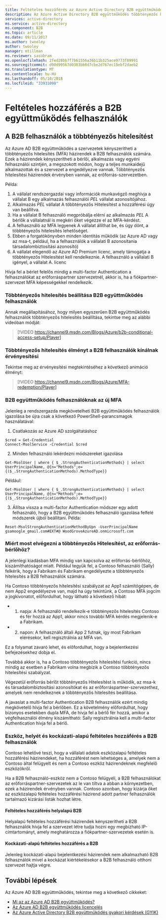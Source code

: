 ```yaml
---
title: Feltételes hozzáférés az Azure Active Directory B2B együttműködés felhasználók |} Microsoft Docs
description: Az Azure Active Directory B2B együttműködés többtényezős hitelesítés (MFA) támogatja a szelektív hozzáférést biztosít a vállalati alkalmazásokhoz
services: active-directory
ms.service: active-directory
ms.component: B2B
ms.topic: article
ms.date: 09/11/2017
ms.author: twooley
author: twooley
manager: mtillman
ms.reviewer: sasubram
ms.openlocfilehash: 2fed28bb7f7b61556a36b11b325ace9773f89991
ms.sourcegitcommit: d98d99567d0383bb8d7cbe2d767ec15ebf2daeb2
ms.translationtype: MT
ms.contentlocale: hu-HU
ms.lasthandoff: 05/10/2018
ms.locfileid: "33931098"
---
```

# <a name="conditional-access-for-b2b-collaboration-users"></a>Feltételes hozzáférés a B2B együttműködés felhasználók

## <a name="multi-factor-authentication-for-b2b-users"></a>A B2B felhasználók a többtényezős hitelesítést
Az Azure AD B2B együttműködés a szervezetek kényszerítheti a többtényezős hitelesítés (MFA) házirendek a B2B felhasználók számára. Ezek a házirendek kényszerítheti a bérlői, alkalmazás vagy egyéni felhasználói szintjén, a megszokott módon, hogy a teljes munkaidejű alkalmazottak és a szervezet a engedélyezve vannak. Többtényezős hitelesítési házirendek érvényben vannak, az erőforrás-szervezetben.

Példa:
1. A vállalat rendszergazdai vagy információk munkavégző meghívja a vállalat B egy alkalmazás felhasználói *PEL* vállalat azonosítójához.
2. Alkalmazás *PEL* vállalat A többtényezős Hitelesítést a hozzáférési úgy van beállítva.
3. Ha a vállalat B felhasználó megpróbálja elérni az alkalmazás *PEL* A bérlők a vállalatnál is megkéri őket végezze el az MFA-kérdést.
4. A felhasználó az MFA legyenek A vállalat állíthat be, és úgy dönt, a többtényezős hitelesítés lehetőséget.
5. Ebben a forgatókönyvben minden identitás működik (az Azure AD vagy az msa-t, például, ha a felhasználók a vállalati B azonosítania társadalombiztosítási azonosító)
6. A vállalat elegendő az Azure AD Premium licenc, amely támogatja a többtényezős Hitelesítést kell rendelkeznie. A felhasználó a vállalati B igényel, a vállalat A. licenc

Hívja fel a bérlet felelős mindig a multi-factor Authentication a felhasználókat az erőforráspartner szervezetnél, akkor is, ha a fiókpartner-szervezet MFA képességekkel rendelkezik.

### <a name="setting-up-mfa-for-b2b-collaboration-users"></a>Többtényezős hitelesítés beállítása B2B együttműködés felhasználók
Annak megállapításához, hogy milyen egyszerűen B2B együttműködés felhasználók többtényezős hitelesítés beállítása, tekintse meg az alábbi videóban módját:

>[!VIDEO https://channel9.msdn.com/Blogs/Azure/b2b-conditional-access-setup/Player]

### <a name="b2b-users-mfa-experience-for-offer-redemption"></a>Többtényezős hitelesítés élményt a B2B felhasználók kínálnak érvényesítési
Tekintse meg az érvényesítési megtekintéséhez a következő animáció élményt:

>[!VIDEO https://channel9.msdn.com/Blogs/Azure/MFA-redemption/Player]

### <a name="mfa-reset-for-b2b-collaboration-users"></a>B2B együttműködés felhasználóknak az új MFA
Jelenleg a rendszergazda megkövetelheti B2B együttműködés felhasználók igazolása be újra csak a következő PowerShell-parancsmagok használatával:

1. Csatlakozás az Azure AD szolgáltatáshoz

  ```
  $cred = Get-Credential
  Connect-MsolService -Credential $cred
  ```
2. Minden felhasználó lekérdezni módszereket igazolása

  ```
  Get-MsolUser | where { $_.StrongAuthenticationMethods} | select UserPrincipalName, @{n="Methods";e={($_.StrongAuthenticationMethods).MethodType}}
  ```
  Például:

  ```
  Get-MsolUser | where { $_.StrongAuthenticationMethods} | select UserPrincipalName, @{n="Methods";e={($_.StrongAuthenticationMethods).MethodType}}
  ```

3. Állítsa vissza a multi-factor Authentication módszer egy adott felhasználó, hogy a B2B együttműködés felhasználó igazolása felfelé módszerek újból beállítani. Példa:

  ```
  Reset-MsolStrongAuthenticationMethodByUpn -UserPrincipalName gsamoogle_gmail.com#EXT#@ WoodGroveAzureAD.onmicrosoft.com
  ```

### <a name="why-do-we-perform-mfa-at-the-resource-tenancy"></a>Miért most elvégezni a többtényezős Hitelesítést, az erőforrás-bérlőhöz?

A jelenlegi kiadásban MFA mindig van kapcsolva az erőforrás-bérlőhöz, kiszámíthatóságot miatt. Például tegyük fel, a Contoso felhasználó (Sally) felkérik, hogy a Fabrikam és Fabrikam engedélyezte a többtényezős hitelesítés a B2B felhasználók számára.

Ha Contoso többtényezős hitelesítési szabályzat az App1 számítógépen, de nem App2 engedélyezve van, majd ha úgy tekintünk, a Contoso MFA jogcím a jogkivonatot, előfordulhat, hogy látható a következő hibát:

* 1. napja: A felhasználó rendelkezik-e többtényezős hitelesítés Contoso és fér hozzá az App1, akkor nincs további MFA kérdés megjelenik-e a Fabrikam.

* 2. napon: A felhasználó általi App 2 futnak, így most Fabrikam elérésekor, kell regisztrálnia az MFA van.

Ez a folyamat zavaró lehet, és előfordulhat, hogy a bejelentkezési befejezésekhez dobja el.

Továbbá akkor is, ha a Contoso többtényezős hitelesítési funkció, nincs mindig az esetben a Fabrikam volna megbízik a Contoso többtényezős hitelesítési szabályzat.

Végezetül erőforrás bérlőt többtényezős Hitelesítést is működik, az msa-k és társadalombiztosítási azonosítókat és az erőforráspartner-szervezethez, amelyek nem rendelkeznek a többtényezős hitelesítés beállítása.

A javaslat a multi-factor Authentication B2B felhasználók ezért mindig megkövetelő hívja fel a bérlőben. Ez a követelmény előfordulhat, hogy bizonyos esetekben dupla MFA, de hívja fel a bérlő fér hozzá, amikor a végfelhasználói élmény kiszámítható: Sally regisztrálnia kell a multi-factor Authentication hívja fel a bérlő.

### <a name="device-based-location-based-and-risk-based-conditional-access-for-b2b-users"></a>Eszköz, helyét és kockázati-alapú feltételes hozzáférés a B2B felhasználók

Contoso lehetővé teszi, hogy a vállalati adatok eszközalapú feltételes hozzáférési házirendeket, ha hozzáférést nem lehetséges a, amelyek nem a Contoso által felügyelt és nem a Contoso eszköz házirendeknek megfelelő eszközökről.

Ha a B2B felhasználó-eszköz nem a Contoso felügyeli, a B2B felhasználókat az erőforráspartner-szervezetek az le van tiltva a abban a környezetben, ezek a házirendek érvényben vannak. Contoso azonban, hogy kizárja őket az eszközalapú feltételes hozzáférési házirend adott partner felhasználók tartalmazó kizárási listák hozhat létre.

#### <a name="location-based-conditional-access-for-b2b"></a>Feltételes hozzáférés helyalapú B2B

Helyalapú feltételes hozzáférési házirendek kényszerítheti a B2B felhasználók hívja fel a szervezet létre tudja hozni egy megbízható IP-címtartományt, amely meghatározza a fiókpartner-szervezetek esetén is.

#### <a name="risk-based-conditional-access-for-b2b"></a>Kockázati-alapú feltételes hozzáférés a B2B

Jelenleg kockázati-alapú bejelentkezési házirendek nem alkalmazható B2B felhasználók mivel a kockázat kiértékelésekor a B2B felhasználó otthoni szervezet hajtja végre.

## <a name="next-steps"></a>További lépések

Az Azure AD B2B együttműködés, tekintse meg a következő cikkeket:

* [Mi az az Azure AD B2B együttműködés?](active-directory-b2b-what-is-azure-ad-b2b.md)
* [Az Azure AD B2B együttműködés licencelés](active-directory-b2b-licensing.md)
* [Az Azure Active Directory B2B együttműködés gyakori kérdések (GYIK)](active-directory-b2b-faq.md)
